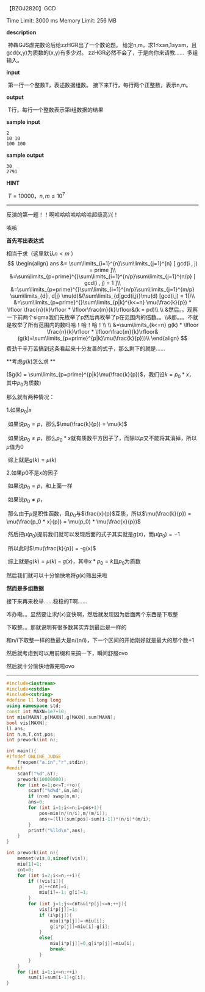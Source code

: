 【BZOJ2820】GCD

Time Limit: 3000 ms   Memory Limit: 256 MB

**description**

​        神犇GJS虐完数论后给zzHGR出了一个数论题。
​        给定n,m，求1≤x≤n,1≤y≤m，且gcd(x,y)为质数的(x,y)有多少对。
​        zzHGR必然不会了，于是向你来请教……
​        多组输入。

**input**

​         第一行一个整数T，表述数据组数。
​         接下来T行，每行两个正整数，表示n,m。

**output**

​         T行，每行一个整数表示第i组数据的结果

**sample input**

```
2
10 10
100 100
```

**sample output**

```
30
2791
```

**HINT**

​        $T=10000 ，n,m≤10^7$

------

反演的第一题！！啊哈哈哈哈哈哈哈超级高兴！

咳咳

**首先写出表达式**

相当于求（这里默认$n<m$ ）
$$
\begin{align}
ans &= \sum\limits_{i=1}^{n}\sum\limits_{j=1}^{n}  [ gcd(i , j) = prime ]\\
&=\sum\limits_{p=prime}^{}\sum\limits_{i=1}^{n/p}\sum\limits_{j=1}^{n/p} [ gcd(i , j) = 1 ]\\
&=\sum\limits_{p=prime}^{}\sum\limits_{i=1}^{n/p}\sum\limits_{j=1}^{m/p} \sum\limits_{d|i, d|j} \mu(d)&(\sum\limits_{d|gcd(i,j)}\mu(d) [gcd(i,j) = 1])\\
&=\sum\limits_{p=prime}^{}\sum\limits_{p|k}^{k<=n} \mu(\frac{k}{p}) * \lfloor \frac{n}{k}\rfloor * \lfloor\frac{m}{k}\rfloor&(k = pd)\\
\\
&然后。。观察一下前两个sigma我们先枚举了p然后再枚举了p在范围内的倍数。。\\&那。。。不就是枚举了所有范围内的数吗哈！哈！哈！\\
\\
&=\sum\limits_{k<=n} g(k) * \lfloor \frac{n}{k}\rfloor * \lfloor\frac{m}{k}\rfloor& (g(k)=\sum\limits_{p=prime}^{p|k}\mu(\frac{k}{p}))\\
\end{align}
$$
费劲千辛万苦搞到这条看起来十分友善的式子，那么剩下的就是……

**考虑$g(k)$怎么求 **

  ($g(k) = \sum\limits_{p=prime}^{p|k}\mu(\frac{k}{p})$，我们设$k = p_0 * x$，其中$p_0$为质数)

那么就有两种情况：

1.如果$p_0|x$

​	如果说$p_0=p$，那么$\mu(\frac{k}{p}) = \mu(k)$

​	如果说$p_0\ne p$，那么$p_0 * x$就有质数平方因子了，而除以$p$又不能将其消掉，所以$\mu$值为0

​	综上就是$g(k) = \mu(k)$

2.如果$p0$不是$x$的因子

​	如果说$p_0 = p$，和上面一样

​	如果说$p_0 \ne p$，

​	那么由于$\mu$是积性函数，且$p_0$与$\frac{x}{p}$互质，所以$\mu(\frac{k}{p}) = \mu(\frac{p_0 * x}{p}) = \mu(p_0) * \mu(\frac{x}{p})$

​	然后把$\mu(p_0)$提前我们就可以发现后面的式子其实就是$g(x)$，而$\mu(p_0) = -1$

​	所以此时$\mu(\frac{k}{p}) = -g(x)$

​	综上就是$g(k) = \mu(k) - g(x)$，其中$x * p_0 = k$且$p_0$为质数

然后我们就可以十分愉快地将$g(k)$筛出来啦

**然而是多组数据**

接下来再来枚举……稳稳的T啊……

咋办嘞。。显然要让求$f(x)$变快啊，然后就发现因为后面两个东西是下取整

下取整。。那就说明有很多数其实弄到最后是一样的

和n/i下取整一样的数最大是n/(n/i)，下一个区间的开始刚好就是最大的那个数+1

然后就考虑到可以用前缀和来搞一下，瞬间舒服ovo



然后就十分愉快地做完啦ovo

------

```c++
#include<iostream>
#include<cstdio>
#include<cstring>
#define ll long long
using namespace std;
const int MAXN=1e7+10;
int miu[MAXN],p[MAXN],g[MAXN],sum[MAXN];
bool vis[MAXN];
ll ans;
int n,m,T,cnt,pos;
int prework(int n);

int main(){
#ifndef ONLINE_JUDGE
	freopen("a.in","r",stdin);
#endif
	scanf("%d",&T);
	prework(10000000);
	for (int o=1;o<=T;++o){
		scanf("%d%d",&n,&m);
		if (n>m) swap(n,m);
		ans=0;
		for (int i=1;i<=n;i=pos+1){
			pos=min(n/(n/i),m/(m/i));
			ans+=(ll)(sum[pos]-sum[i-1])*(n/i)*(m/i);
		}
		printf("%lld\n",ans);
	}
}

int prework(int n){
	memset(vis,0,sizeof(vis));
	miu[1]=1;
	cnt=0;
	for (int i=2;i<=n;++i){
		if (!vis[i]){
			p[++cnt]=i;
			miu[i]=-1; g[i]=1;
		}
		for (int j=1;j<=cnt&&i*p[j]<=n;++j){
			vis[i*p[j]]=1;
			if (i%p[j]){
				miu[i*p[j]]=-miu[i];
				g[i*p[j]]=miu[i]-g[i];
			}
			else{
				miu[i*p[j]]=0,g[i*p[j]]=miu[i];
				break;
			}
		}
	}
	for (int i=1;i<=n;++i)
		sum[i]=sum[i-1]+g[i];
}
```


